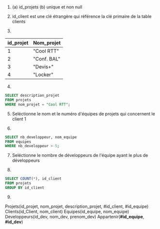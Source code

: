 1.  (a) id_projets
    (b) unique et non null

2. id_client est une clé étrangère qui référence la clé primaire de la table clients

3. 

|id_projet|Nom_projet|
|-|-|
|1|"Cool RTT"|
|2|"Conf. BAL"|
|3|"Devis+"|
|4|"Locker"|

4. 
```sql
SELECT description_projet
FROM projets
WHERE nom_projet = "Cool RTT";
```

5. Seléctionne le nom et le numéro d'équipes de projets qui concernent le client 1

6. 
```sql
SELECT nb_developpeur, nom_equipe
FROM equipes
WHERE nb_developpeur > 5;
```

7. Seléctionne le nombre de développeurs de l'équipe ayant le plus de développeurs

8. 
```sql
SELECT COUNT(*), id_client
FROM projets
GROUP BY id_client
```

9. 
Projets(id_projet, nom_projet, description_projet, #id_client, #id_equipe)
Clients(id_Client, nom_client)
Equipes(id_equipe, nom_equipe)
Developpeurs(id_dev, nom_dev, prenom_dev)
Appartenir(**#id_equipe**, **#id_dev**)
